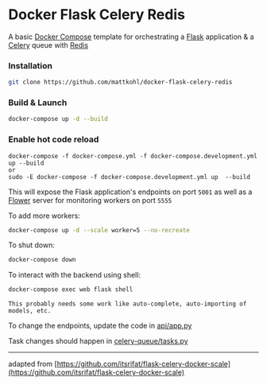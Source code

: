 # Docker Flask Celery Redis

A basic [Docker Compose](https://docs.docker.com/compose/) template for orchestrating a [Flask](http://flask.pocoo.org/) application & a [Celery](http://www.celeryproject.org/) queue with [Redis](https://redis.io/)

### Installation

```bash
git clone https://github.com/mattkohl/docker-flask-celery-redis
```

### Build & Launch

```bash
docker-compose up -d --build
```

### Enable hot code reload

```
docker-compose -f docker-compose.yml -f docker-compose.development.yml up --build
or
sudo -E docker-compose -f docker-compose.development.yml up  --build
```

This will expose the Flask application's endpoints on port `5001` as well as a [Flower](https://github.com/mher/flower) server for monitoring workers on port `5555`

To add more workers:
```bash
docker-compose up -d --scale worker=5 --no-recreate
```

To shut down:

```bash
docker-compose down
```

To interact with the backend using shell:
```bash
docker-compose exec web flask shell
```

    This probably needs some work like auto-complete, auto-importing of models, etc.


To change the endpoints, update the code in [api/app.py](api/app.py)

Task changes should happen in [celery-queue/tasks.py](celery-queue/tasks.py)

---

adapted from [https://github.com/itsrifat/flask-celery-docker-scale](https://github.com/itsrifat/flask-celery-docker-scale)
